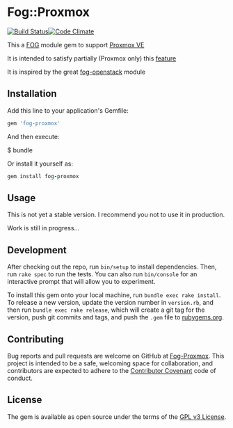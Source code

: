 # Fog::Proxmox

[![Build Status](https://travis-ci.org/tristanrobert/fog-proxmox.svg?branch=develop)](https://travis-ci.org/tristanrobert/fog-proxmox)[![Code Climate](https://codeclimate.com/github/tristanrobert/fog-proxmox.svg)](https://codeclimate.com/github/tristanrobert/fog-proxmox)

This a [FOG](http://fog.io/) module gem to support [Proxmox VE](https://www.proxmox.com/en/proxmox-ve)

It is intended to satisfy partially (Proxmox only) this [feature](https://github.com/fog/fog/issues/3644)

It is inspired by the great [fog-openstack](https://github.com/fog/fog-openstack) module

## Installation

Add this line to your application's Gemfile:

```ruby
gem 'fog-proxmox'
```

And then execute:

$ bundle

Or install it yourself as:

```ruby
gem install fog-proxmox
```

## Usage

This is not yet a stable version. I recommend you not to use it in production.

Work is still in progress...

## Development

After checking out the repo, run `bin/setup` to install dependencies. Then, run `rake spec` to run the tests. You can also run `bin/console` for an interactive prompt that will allow you to experiment.

To install this gem onto your local machine, run `bundle exec rake install`. To release a new version, update the version number in `version.rb`, and then run `bundle exec rake release`, which will create a git tag for the version, push git commits and tags, and push the `.gem` file to [rubygems.org](https://rubygems.org).

## Contributing

Bug reports and pull requests are welcome on GitHub at [Fog-Proxmox](https://github.com/tristanrobert/fog-proxmox). This project is intended to be a safe, welcoming space for collaboration, and contributors are expected to adhere to the [Contributor Covenant](http://contributor-covenant.org) code of conduct.

## License

The gem is available as open source under the terms of the [GPL v3 License](LICENSE).
